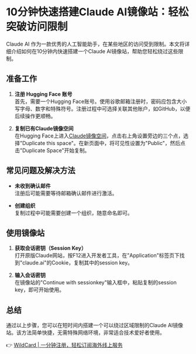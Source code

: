 # 10分钟快速搭建Claude AI镜像站：轻松突破访问限制

Claude AI 作为一款优秀的人工智能助手，在某些地区的访问受到限制。本文将详细介绍如何在10分钟内快速搭建一个Claude AI镜像站，帮助您轻松绕过这些限制。

## 准备工作

1. **注册 Hugging Face 账号**  
   首先，需要一个Hugging Face账号。使用谷歌邮箱注册时，密码应包含大小写字母、数字和特殊符号。注册过程中可选择关联其他账户，如GitHub，以便后续操作更顺畅。

2. **复制已有Claude镜像空间**  
   在Hugging Face上进入[Claude镜像空间](https://huggingface.co/spaces/gudada/fuclaude)，点击右上角设置旁边的三个点，选择"Duplicate this space"。在新页面中，将可见性设置为"Public"，然后点击"Duplicate Space"开始复制。

## 常见问题及解决方法

- **未收到确认邮件**  
  注册后可能需要等待邮箱确认邮件进行激活。
  
- **创建组织**  
  复制过程中可能需要创建一个组织，随意命名即可。

## 使用镜像站

1. **获取会话密钥（Session Key）**  
   打开原版Claude网站，按F12进入开发者工具，在"Application"标签页下找到"claude.ai"的Cookie，复制其中的session key。

2. **输入会话密钥**  
   在镜像站的"Continue with sessionkey"输入框中，粘贴复制的session key，即可开始使用。

## 总结

通过以上步骤，您可以在短时间内搭建一个可以绕过区域限制的Claude AI镜像站。该方法简单快捷，无需特殊网络环境，非常适合技术爱好者使用。

👉 [WildCard | 一分钟注册，轻松订阅海外线上服务](https://bbtdd.com/WildCard)